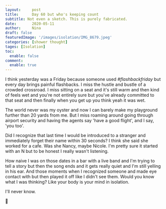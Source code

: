 ```yaml
---
layout:     post
title:      Day 60 but who's keeping count
subtitle: Not even a sketch. This is purely fabricated.
date:       2020-05-11
author:     Nina
draft: false
featuredImage: '/images/isolation/IMG_8679.jpeg'
categories: [shower thought]
tages: [Isolation]
toc:
  enable: false
comment: 
  enable: true
---
```






<style type="text/css">
.container {
  max-width: 1200px;
  margin-left: auto;
  margin-right: auto;

  }
</style>






I think yesterday was a Friday because someone used _#flashbackfriday_ but every day brings painful flashbacks.  I miss the hustle and bustle of a crowded crossroad. I miss sitting on a seat and it's still warm and then kind of feels wet and you're not entirely sure but you've already committed to that seat and then finally when you get up you think yeah it was wet.

The world never was my oyster and now I can barely make my playground further than 20 yards from me. But I miss roaming around going through airport security and having the agents say 'have a good flight', and I say, 'you too'.   



Did I recognize that last time I would be introduced to a stranger and immediately forget their name within 30 seconds? I think she said she worked for a cafe. Was she Nancy, maybe Nicole. I'm pretty sure it started with an N but to be honest I really wasn't listening.

How naive I was on those dates in a bar with a live band and I'm trying to tell a story but then the song ends and it gets really quiet and I'm still yelling in his ear. And those moments when I recognized someone and made eye contact with but then played it off like I didn't see them.  Would you know what I was thinking? Like your body is your mind in isolation. 

I'll never know. 

🌈

